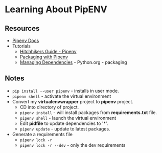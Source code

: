 # Learning About PipENV
## Resources
* [Pipenv Docs](https://docs.pipenv.org/)
* Tutorials
    * [Hitchhikers Guide - Pipenv](http://docs.python-guide.org/en/latest/dev/virtualenvs/)
    * [Packaging with Pipenv](https://code.tutsplus.com/tutorials/revisiting-python-packaging-with-pipenv--cms-30297)
    * [Managing Dependencies](https://packaging.python.org/tutorials/managing-dependencies/) - Python.org - packaging

## Notes
* `pip install --user pipenv` - installs in user mode.
* `pipenv shell` - activate the virtual environment
* Convert my **virtualenvwrapper** project to **pipenv** project.
    * CD into directory of project.
    * `pipenv install` - will install packages from **requirements.txt** file.
    * `pipenv shell` - launch the virtual environment
    * Edit **pidfile** to update dependencies to '*'.
    * `pipenv update` - update to latest packages.
* Generate a requirements file
  * `pipenv lock -r`
  * `pipenv lock -r --dev` - only the dev requirements
